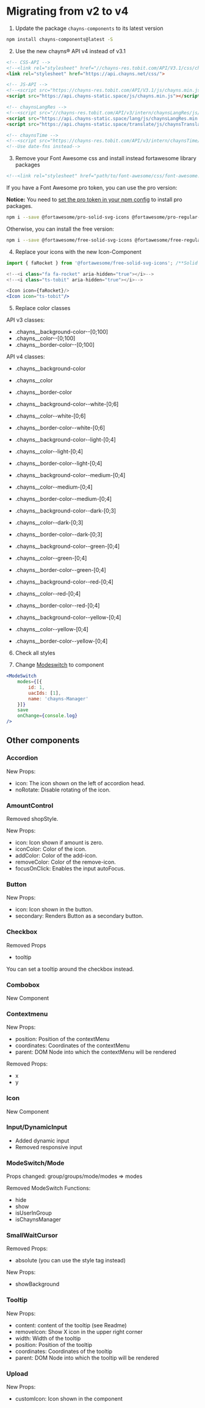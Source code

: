 # Migrating from v2 to v4

1. Update the package `chayns-components` to its latest version
```bash
npm install chayns-components@latest -S
```

2. Use the new chayns® API v4 instead of v3.1
```html
<!-- CSS-API -->
<!--<link rel="stylesheet" href="//chayns-res.tobit.com/API/V3.1/css/chayns.min.css">-->
<link rel="stylesheet" href="https://api.chayns.net/css/">

<!-- JS-API -->
<!--<script src="https://chayns-res.tobit.com/API/V3.1/js/chayns.min.js"></script>-->
<script src="https://api.chayns-static.space/js/chayns.min.js"></script>

<!-- chaynsLangRes -->
<!--<script src="//chayns-res.tobit.com/API/v3/intern/chaynsLangRes/js/chaynsLangRes.js"></script>-->
<script src="https://api.chayns-static.space/lang/js/chaynsLangRes.min.js"></script>
<script src="https://api.chayns-static.space/translate/js/chaynsTranslate.min.js"></script>

<!-- chaynsTime -->
<!--<script src="https://chayns-res.tobit.com/API/v3/intern/chaynsTime/js/chaynsTime.min.js"></script>-->
<!--Use date-fns instead-->
```

3. Remove your Font Awesome css and install instead fortawesome library packages
```html
<!--<link rel="stylesheet" href="path/to/font-awesome/css/font-awesome.min.css">-->
```

If you have a Font Awesome pro token, you can use the pro version:

**Notice:** You need to [set the pro token in your npm config](https://fontawesome.com/how-to-use/on-the-web/setup/using-package-managers#installing-pro) to install pro packages.

```bash
npm i --save @fortawesome/pro-solid-svg-icons @fortawesome/pro-regular-svg-icons @fortawesome/pro-light-svg-icons @fortawesome/free-brands-svg-icons
```

Otherwise, you can install the free version:

```bash
npm i --save @fortawesome/free-solid-svg-icons @fortawesome/free-regular-svg-icons @fortawesome/free-brands-svg-icons
```

4. Replace your icons with the new Icon-Component
```jsx
import { faRocket } from '@fortawesome/free-solid-svg-icons'; /**Solid Style*/

<!--<i class="fa fa-rocket" aria-hidden="true"></i>-->
<!--<i class="ts-tobit" aria-hidden="true"></i>-->

<Icon icon={faRocket}/>
<Icon icon="ts-tobit"/>
```

5. Replace color classes

API v3 classes:
- .chayns__background-color--[0;100]
- .chayns__color--[0;100]
- .chayns__border-color--[0;100]

API v4 classes:
- .chayns__background-color
- .chayns__color
- .chayns__border-color

- .chayns__background-color--white-[0;6]
- .chayns__color--white-[0;6]
- .chayns__border-color--white-[0;6]

- .chayns__background-color--light-[0;4]
- .chayns__color--light-[0;4]
- .chayns__border-color--light-[0;4]

- .chayns__background-color--medium-[0;4]
- .chayns__color--medium-[0;4]
- .chayns__border-color--medium-[0;4]

- .chayns__background-color--dark-[0;3]
- .chayns__color--dark-[0;3]
- .chayns__border-color--dark-[0;3]

- .chayns__background-color--green-[0;4]
- .chayns__color--green-[0;4]
- .chayns__border-color--green-[0;4]

- .chayns__background-color--red-[0;4]
- .chayns__color--red-[0;4]
- .chayns__border-color--red-[0;4]

- .chayns__background-color--yellow-[0;4]
- .chayns__color--yellow-[0;4]
- .chayns__border-color--yellow-[0;4]

6. Check all styles

7. Change [Modeswitch](/src/react-chayns-modeswitch/) to component

```jsx
<ModeSwitch 
    modes={[{
        id: 1,
        uacIds: [1],
        name: 'chayns-Manager'
    }]}
    save
    onChange={console.log}
/>
```

## Other components

### Accordion
New Props: 
- icon: The icon shown on the left of accordion head.
- noRotate: Disable rotating of the icon.

### AmountControl
Removed shopStyle.

New Props:
- icon: Icon shown if amount is zero.
- iconColor: Color of the icon.
- addColor: Color of the add-icon.
- removeColor: Color of the remove-icon.
- focusOnClick: Enables the input autoFocus.

### Button
New Props:
- icon: Icon shown in the button.
- secondary: Renders Button as a secondary button.

### Checkbox
Removed Props
- tooltip

You can set a tooltip around the checkbox instead.

### Combobox
New Component

### Contextmenu
New Props:
- position: Position of the contextMenu
- coordinates: Coordinates of the contextMenu
- parent: DOM Node into which the contextMenu will be rendered

Removed Props:
- x
- y

### Icon
New Component

### Input/DynamicInput
- Added dynamic input
- Removed responsive input

### ModeSwitch/Mode
Props changed:
group/groups/mode/modes => modes

Removed ModeSwitch Functions:
- hide
- show
- isUserInGroup
- isChaynsManager

### SmallWaitCursor
Removed Props:
- absolute (you can use the style tag instead)

New Props:
- showBackground

### Tooltip
New Props:
- content: content of the tooltip (see Readme)
- removeIcon: Show X icon in the upper right corner
- width: Width of the tooltip
- position: Position of the tooltip
- coordinates: Coordinates of the tooltip
- parent: DOM Node into which the tooltip will be rendered

### Upload
New Props:
- customIcon: Icon shown in the component
